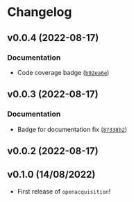 # Changelog

<!--next-version-placeholder-->

## v0.0.4 (2022-08-17)
### Documentation
* Code coverage badge ([`b92ea6e`](https://github.com/DennisGoldfarb/OpenAcquisition/commit/b92ea6e5225aca68712d25a36db12485e6a4e965))

## v0.0.3 (2022-08-17)
### Documentation
* Badge for documentation fix ([`87338b2`](https://github.com/DennisGoldfarb/OpenAcquisition/commit/87338b234067b90b7aee3ed6a5d492c946c60fa7))

## v0.0.2 (2022-08-17)


## v0.1.0 (14/08/2022)

- First release of `openacquisition`!